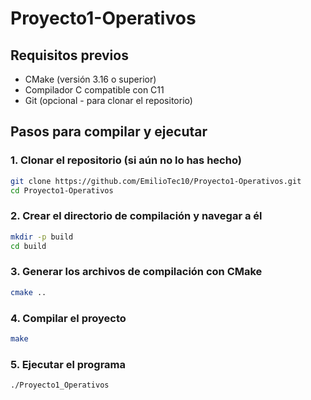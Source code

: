 # Proyecto1-Operativos

## Requisitos previos
- CMake (versión 3.16 o superior)
- Compilador C compatible con C11
- Git (opcional - para clonar el repositorio)

## Pasos para compilar y ejecutar

### 1. Clonar el repositorio (si aún no lo has hecho)

```bash
git clone https://github.com/EmilioTec10/Proyecto1-Operativos.git
cd Proyecto1-Operativos
```

### 2. Crear el directorio de compilación y navegar a él

```bash
mkdir -p build
cd build
```

### 3. Generar los archivos de compilación con CMake

```bash
cmake ..
```

### 4. Compilar el proyecto
```bash
make
```

### 5. Ejecutar el programa
```bash
./Proyecto1_Operativos
```
